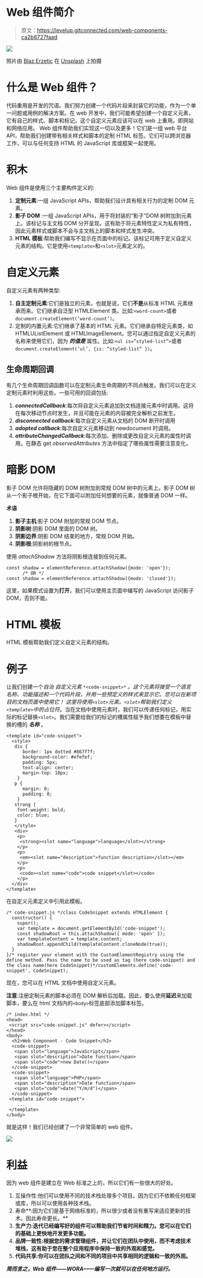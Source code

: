 # Web 组件简介

> 原文：<https://levelup.gitconnected.com/web-components-ca2b6727faad>

![](img/2a5b1052fead23b57504c4a7f1db1163.png)

照片由 [Blaz Erzetic](https://unsplash.com/@www_erzetich_com?utm_source=medium&utm_medium=referral) 在 [Unsplash](https://unsplash.com?utm_source=medium&utm_medium=referral) 上拍摄

# **什么是 Web 组件？**

代码重用是开发的咒语。我们努力创建一个代码片段来封装它的功能，作为一个单一问题或用例的解决方案。在 web 开发中，我们可能希望创建一个自定义元素，它有自己的样式、脚本和标记。这个自定义元素应该可以在 web 上重用。即网站和网络应用。
Web 组件帮助我们实现这一切以及更多！它们是一组 web 平台 API，帮助我们创建带有相关样式和脚本的定制 HTML 标签。它们可以跨浏览器工作，可以与任何支持 HTML 的 JavaScript 库或框架一起使用。

# **积木**

Web 组件是使用三个主要构件定义的:

1.  **定制元素**:一组 JavaScript APIs，帮助我们设计具有相关行为的定制 DOM 元素。
2.  **影子 DOM** :一组 JavaScript APIs，用于将封装的“影子”DOM 树附加到元素上。该标记与主文档 DOM 分开呈现。这有助于将元素特性定义为私有特性，因此元素样式或脚本不会与主文档上的脚本和样式发生冲突。
3.  **HTML 模板**:帮助我们编写不显示在页面中的标记。该标记可用于定义自定义元素的结构。它是使用`<template>`和`<slot>`元素定义的。

# **自定义元素**

自定义元素有两种类型:

1.  **自主定制元素**:它们是独立的元素，也就是说，它们**不是**从标准 HTML 元素继承而来。它们继承自泛型 HTMLElement 类。比如:`<word-count>`或者`document.createElement(‘word-count’)`。
2.  定制的内置元素:它们继承了基本的 HTML 元素。它们继承自特定元素类，如 HTMLUListElement 或 HTMLImageElement。您可以通过指定自定义元素的名称来使用它们，因为 ***的值是*** 属性。比如:`<ul is=”styled-list”>`或者`document.createElement(‘ul’, {is: “styled-list” })`。

## 生命周期回调

有几个生命周期回调函数可以在定制元素生命周期的不同点触发。我们可以在定义定制元素时利用这些。一些可用的回调包括:

1.  ***connectedCallback***:每次将自定义元素追加到文档连接元素中时调用。这将在每次移动节点时发生，并且可能在元素的内容被完全解析之前发生。
2.  ***disconnected callback***:每次自定义元素从文档的 DOM 断开时调用
3.  ***adopted callback***:每次自定义元素移动到 newdocument 时调用。
4.  ***attributeChangedCallback***:每次添加、删除或更改自定义元素的属性时调用。在静态 get *observedAttributes* 方法中指定了哪些属性需要注意变化。

# **暗影 DOM**

影子 DOM 允许将隐藏的 DOM 树附加到常规 DOM 树中的元素上。影子 DOM 树从一个影子根开始，在它下面可以附加任何想要的元素，就像普通 DOM 一样。

**术语**

1.  **影子主机**:影子 DOM 附加的常规 DOM 节点。
2.  **阴影树**:阴影 DOM 里面的 DOM 树。
3.  **阴影边界**:阴影 DOM 结束的地方，常规 DOM 开始。
4.  **阴影根**:阴影树的根节点。

使用 *attachShadow* 方法将阴影根连接到任何元素。

```
const shadow = elementReference.attachShadow({mode: 'open'});
      /* OR */ 
const shadow = elementReference.attachShadow({mode: 'closed'}); 
```

这里，如果模式设置为**打开**，我们可以使用主页面中编写的 JavaScript 访问影子 DOM，否则不能。

# HTML 模板

HTML 模板帮助我们定义自定义元素的结构。

# 例子

让我们创建一个*自治* *自定义元素* `*<code-snippet>*` *。*这个元素将接受一个语言名称、功能描述和一个代码片段，并用一些预定义的样式来显示它。您可以在新项目的文档页面中使用它！
这里将使用`<slot>`元素。`<slot>`帮助我们定义`<template>`中的*占位符*。当在文档中使用元素时，我们可以传递任何标记，用实际的标记替换`<slot>`。我们需要给我们的标记的槽属性赋予我们想要在模板中替换的槽的 ***名称*** 。

```
<template id="code-snippet">
  <style>
   div {
      border: 1px dotted #867f7f;
      background-color: #efefef;
      padding: 5px;
      text-align: center;
      margin-top: 10px;
    }
   p {
      margin: 0;
      padding: 0; 
    }
   strong {
    font-weight: bold;
    color: blue;   
   }
   </style>
   <div>
    <p>
     <strong><slot name="language">language</slot></strong>
    </p>
    <p>
     <em><slot name="description">function description</slot></em>    
    </p>
    <p>
     <code><slot name="code">code snippet</slot></code>
    </p>
  </div>
</template>
```

在自定义元素定义中引用此模板。

```
/* code-snippet.js */class CodeSnippet extends HTMLElement {
  constructor() {
    super();
    var template = document.getElementById('code-snippet');
    const shadowRoot = this.attachShadow({ mode: 'open' });
    var templateContent = template.content;
    shadowRoot.appendChild(templateContent.cloneNode(true));
  }
}/* register your element with the CustomElementRegistry using the define method. Pass the name to be used as tag (here code-snippet) and the class name(here CodeSnippet)*/customElements.define('code-snippet', CodeSnippet);
```

现在，您可以在 HTML 文档中使用自定义元素。

**注意**:注册定制元素的脚本必须在 DOM 解析后加载。因此，要么使用**延迟**来加载脚本，要么在 html 文档内的`<body>`标签底部添加脚本标签。

```
/* index.html */
<head>
 <script src="code-snippet.js" defer></script>
</head>
<body>
  <h2>Web Component - Code Snippet</h2>
  <code-snippet>
   <span slot="language">JavaScript</span>
   <span slot="description">Date function</span>
   <span slot="code">new Date()</span>
  </code-snippet>
  <code-snippet>
   <span slot="language">PHP</span>
   <span slot="description">Date function</span>
   <span slot="code">date("Y/m/d")</span>
  </code-snippet>
 <template id="code-snippet">
    ...
 </template>
</body>
```

就是这样！我们已经创建了一个非常简单的 web 组件。

![](img/1d825e567f48d3969a8e061b0fe94bc0.png)

# 利益

因为 web 组件是建立在 Web 标准之上的，所以它们有一些很大的好处。

1.  互操作性:他们可以使用不同的技术栈处理多个项目。因为它们不依赖任何框架或库，所以可以使用各种技术栈。
2.  寿命**:因为它们是基于网络标准的，所以很少或者没有重写来适应更新的技术。因此寿命更长。**
3.  **生产力:迭代已经编写好的组件可以帮助我们节省时间和精力。您可以在它们的基础上更快地开发更多功能。**
4.  ****品牌一致性**:根据您的需求管理组件，并让它们在团队中使用，而不考虑技术堆栈，这有助于您在整个应用程序中保持一致的外观和感觉。**
5.  ****代码共享**:你可以在团队之间和不同的项目中共享相同的逻辑和一致的外观。**

***简而言之，Web 组件——WORA——编写一次就可以在任何地方运行。***